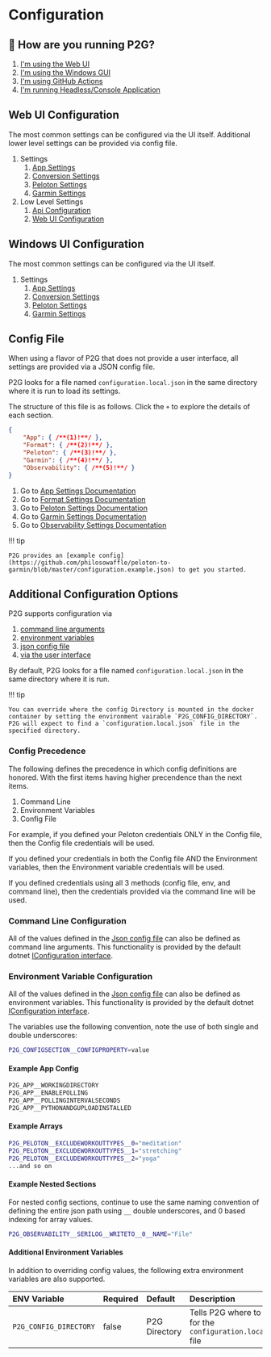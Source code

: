 # Configuration

## 👋 How are you running P2G?

1. [I'm using the Web UI](#web-ui-configuration)
1. [I'm using the Windows GUI](#windows-ui-configuration)
1. [I'm using GitHub Actions](#config-file)
1. [I'm running Headless/Console Application](#config-file)

## Web UI Configuration

The most common settings can be configured via the UI itself.  Additional lower level settings can be provided via config file.

1. Settings
    1. [App Settings](app.md)
    1. [Conversion Settings](format.md)
    1. [Peloton Settings](peloton.md)
    1. [Garmin Settings](garmin.md)
1. Low Level Settings
    1. [Api Configuration](api.md)
    1. [Web UI Configuration](webui.md)

## Windows UI Configuration

The most common settings can be configured via the UI itself.

1. Settings
    1. [App Settings](app.md)
    1. [Conversion Settings](format.md)
    1. [Peloton Settings](peloton.md)
    1. [Garmin Settings](garmin.md)

## Config File

When using a flavor of P2G that does not provide a user interface, all settings are provided via a JSON config file.

P2G looks for a file named `configuration.local.json` in the same directory where it is run to load its settings.

The structure of this file is as follows. Click the `+` to explore the details of each section.

```json
{
    "App": { /**(1)!**/ },
    "Format": { /**(2)!**/ },
    "Peloton": { /**(3)!**/ },
    "Garmin": { /**(4)!**/ },
    "Observability": { /**(5)!**/ }
}
```

1. Go to [App Settings Documentation](app.md)
2. Go to [Format Settings Documentation](format.md)
3. Go to [Peloton Settings Documentation](peloton.md)
4. Go to [Garmin Settings Documentation](garmin.md)
5. Go to [Observability Settings Documentation](observability.md)

!!! tip

    P2G provides an [example config](https://github.com/philosowaffle/peloton-to-garmin/blob/master/configuration.example.json) to get you started.

## Additional Configuration Options

P2G supports configuration via

1. [command line arguments](#command-line-configuration)
1. [environment variables](#environment-variable-configuration)
1. [json config file](#config-file)
1. [via the user interface](#windows-ui-configuration)

By default, P2G looks for a file named `configuration.local.json` in the same directory where it is run.

!!! tip

    You can override where the config Directory is mounted in the docker container by setting the environment vairable `P2G_CONFIG_DIRECTORY`.  P2G will expect to find a `configuration.local.json` file in the specified directory.

### Config Precedence

The following defines the precedence in which config definitions are honored. With the first items having higher precendence than the next items.

1. Command Line
1. Environment Variables
1. Config File

For example, if you defined your Peloton credentials ONLY in the Config file, then the Config file credentials will be used.

If you defined your credentials in both the Config file AND the Environment variables, then the Environment variable credentials will be used.

If you defined credentials using all 3 methods (config file, env, and command line), then the credentials provided via the command line will be used.

### Command Line Configuration

All of the values defined in the [Json config file](#config-file) can also be defined as command line arguments. This functionality is provided by the default dotnet [IConfiguration interface](https://docs.microsoft.com/en-us/aspnet/core/fundamentals/configuration/?view=aspnetcore-5.0#command-line-1).

### Environment Variable Configuration

All of the values defined in the [Json config file](#config-file) can also be defined as environment variables. This functionality is provided by the default dotnet [IConfiguration interface](https://docs.microsoft.com/en-us/aspnet/core/fundamentals/configuration/?view=aspnetcore-5.0#environment-variables-1).

The variables use the following convention, note the use of both single and double underscores:

```bash
P2G_CONFIGSECTION__CONFIGPROPERTY=value
```

#### Example App Config

```bash
P2G_APP__WORKINGDIRECTORY
P2G_APP__ENABLEPOLLING
P2G_APP__POLLINGINTERVALSECONDS
P2G_APP__PYTHONANDGUPLOADINSTALLED
```

#### Example Arrays

```bash
P2G_PELOTON__EXCLUDEWORKOUTTYPES__0="meditation"
P2G_PELOTON__EXCLUDEWORKOUTTYPES__1="stretching"
P2G_PELOTON__EXCLUDEWORKOUTTYPES__2="yoga"
...and so on
```

#### Example Nested Sections

For nested config sections, continue to use the same naming convention of defining the entire json path using `__` double underscores, and 0 based indexing for array values.

```bash
P2G_OBSERVABILITY__SERILOG__WRITETO__0__NAME="File"
```
#### Additional Environment Variables

In addition to overriding config values, the following extra environment variables are also supported.

| ENV Variable | Required | Default | Description | 
|:-------------|:---------|:--------|:--------------------------|
| `P2G_CONFIG_DIRECTORY` | false | P2G Directory | Tells P2G where to look for the `configuration.local.json` file |